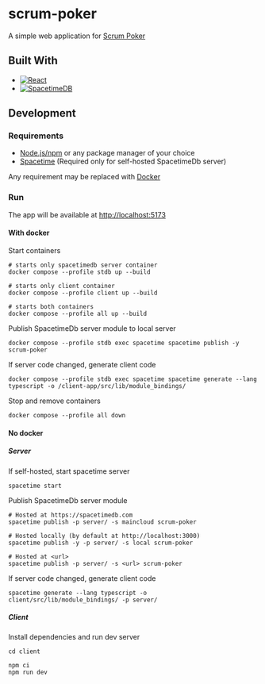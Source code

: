 # scrum-poker

A simple web application for [Scrum Poker](https://en.wikipedia.org/wiki/Planning_poker)

## Built With

* [![React][React.js]][React-url]
* [![SpacetimeDB][SpacetimeDB.com]][SpacetimeDB-url]

## Development

### Requirements

* [Node.js/npm](https://nodejs.org/en/download) or any package manager of your choice
* [Spacetime](https://spacetimedb.com/install) (Required only for self-hosted SpacetimeDb server)

Any requirement may be replaced with [Docker](https://docs.docker.com/engine/install)

### Run

The app will be available at <http://localhost:5173>

#### With docker

Start containers

```shell
# starts only spacetimedb server container
docker compose --profile stdb up --build

# starts only client container
docker compose --profile client up --build

# starts both containers
docker compose --profile all up --build
```

Publish SpacetimeDb server module to local server

```shell
docker compose --profile stdb exec spacetime spacetime publish -y scrum-poker
```

If server code changed, generate client code

```shell
docker compose --profile stdb exec spacetime spacetime generate --lang typescript -o /client-app/src/lib/module_bindings/
```

Stop and remove containers

```shell
docker compose --profile all down
```

#### No docker

##### Server

If self-hosted, start spacetime server

```shell
spacetime start
```

Publish SpacetimeDb server module

```shell
# Hosted at https://spacetimedb.com
spacetime publish -p server/ -s maincloud scrum-poker

# Hosted locally (by default at http://localhost:3000)
spacetime publish -y -p server/ -s local scrum-poker

# Hosted at <url>
spacetime publish -p server/ -s <url> scrum-poker
```

If server code changed, generate client code

```shell
spacetime generate --lang typescript -o client/src/lib/module_bindings/ -p server/
```

##### Client

Install dependencies and run dev server

```shell
cd client

npm ci
npm run dev
```

<!-- MARKDOWN LINKS & IMAGES -->
<!-- https://www.markdownguide.org/basic-syntax/#reference-style-links -->
[React.js]: https://img.shields.io/badge/React-20232A?style=for-the-badge&logo=react&logoColor=61DAFB
[React-url]: https://reactjs.org
[SpacetimeDB.com]: https://img.shields.io/badge/SpacetimeDB-20232A?style=for-the-badge
[SpacetimeDB-url]: https://spacetimedb.com
